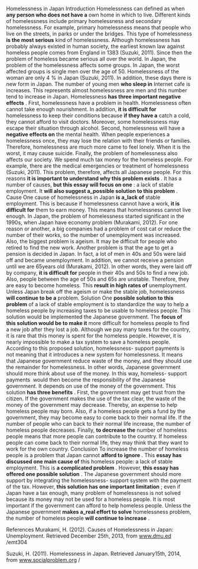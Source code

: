 Homelessness in Japan
Introduction 
Homelessness can defined as when __any person who does not have a__ own home in which to live. Different kinds of homelessness include primary homelessness and secondary homelessness. For example, primary homelessness means that people who live on the streets, in parks or under the bridges. This type of homelessness __is the most serious__ kind of homelessness. Although homelessness has probably always existed in human society, the earliest known law against homeless people comes from England in 1383  (Suzuki, 2011). Since then the problem of homeless became serious all over the world.
In Japan, the problem of the homelessness affects some groups. In Japan, the worst affected groups is single men over the age of 50. Homelessness of the woman are only 4 % in Japan  (Suzuki, 2011). In addition, these days there is new form in Japan. The number of young men __who sleep in__ Internet cafe is increases. This represents almost homelessness are men and this number tend to increase in Japan.
Homelessness __has three important negative effects__ . First, homelessness have a problem in health. Homelessness often cannot take enough nourishment. In addition, __it is difficult for__ homelessness to keep their conditions because __if they have a__ catch a cold, they cannot afford to visit doctors. Moreover, some homelessness may escape their situation through alcohol. Second, homelessness will have a __negative effects on__ the mental health. When people experiences a homelessness once, they may lose the relation with their friends or families. Therefore, homelessness are much more came to feel lonely. When it is the worst, it may cause suicide. Finally, the problem of homelessness also affects our society. We spend much tax money for the homeless people. For example, there are the medical emergencies or treatment of homelessness  (Suzuki, 2011).
This problem, therefore, affects all Japanese people. For this reasons __it is important to understand why this problem exists__ . It has a number of causes, __but this essay will focus on one__ : a lack of stable employment. It __will also suggest a_possible solution to this problem__ .
Cause 
One cause of homelessness in Japan __is a_lack of__ stable employment. This is because if homelessness cannot have a work, __it is difficult for__ them to earn money.  This means that homelessness cannot live enough. In Japan, the problem of homelessness started significant in the 1990s, when Japan have economy problem  (Murakami, 2012). For one reason or another, a big companies had a problem of cost cat or reduce the number of their works, so the number of unemployment was increased. Also, the biggest problem is ageism. It may be difficult for people who retired to find the new work. Another problem is that the age to get a pension is decided in Japan. In fact, a lot of men in 40s and 50s were laid off and became unemployment. In addition, we cannot receive a pension until we are 65years old  (Murakami, 2012). In other words, they were laid off by company, __it is difficult for__ people in their 40s and 50s to find a new job. Also, people between the age of 50s and 65s are unstable. Therefore, they are easy to become homeless. This __result in high rates of__ unemployment. Unless Japan break off the ageism or make the stable job, homelessness __will continue to be a__ problem.
Solution
One __possible solution to this problem__ of a lack of stable employment is to standardize the way to help a homeless people by increasing taxes to be usable to homeless people. This solution would be implemented the Japanese government. The __focus of this solution would be to make it__ more difficult for homeless people to find a new job after they lost a job. Although we pay many taxes for the country, it is rare that this money is spent for the homeless people. However, it is nearly impossible to make a tax system to save a homeless people. According to this proposed solution, homelessness- support payments is not meaning that it introduces a new system for homelessness. It means that Japanese government reduce waste of the money, and they should use the remainder for homelessness. In other words, Japanese government should more think about use of the money. In this way, homeless- support payments  would then become the responsibility of the Japanese government. It depends on use of the money of the government. 
This solution __has three benefits__ . First, the government may get trust from the citizen. If the government makes the use of the tax clear, the waste of the money of the government may decrease. Thereby, an expense to help homeless people may born. Also, if a homeless people gets a fund by the government, they may become easy to come back to their normal life. If the number of people who can back to their normal life increase, the number of homeless people decreases. Finally, __to decrease the__ number of homeless people means that more people can contribute to the country. If homeless people can come back to their normal life, they may think that they want to work for the own country.
Conclusion
To increase the number of homeless people is a problem that Japan cannot __afford to ignore__ . This __essay has discussed one main cause of__ this homeless people: a lack of stable employment. This is __a complicated problem__ . However, __this essay has offered one possible solution__ . The Japanese government should more support by integrating the homelessness- support system with the payment of the tax. However, __this solution has one important limitation__ ; even if Japan have a tax enough, many problem of homelessness is not solved because its money may not be used for a homeless people. It is most important if the government can afford to help homeless people. Unless the Japanese government __makes a_real effort to solve__ homelessness problem, the number of homeless people __will continue to increase__ .











References
Murakami, H.  (2012). Causes of Homelessness in Japan: Unemployment. Retrieved December 25th, 2013, from www.dmu.ed /emt304

Suzuki, H.  (2011). Homelessness in Japan. Retrieved January15th, 2014, from www.socialproblem.org /
